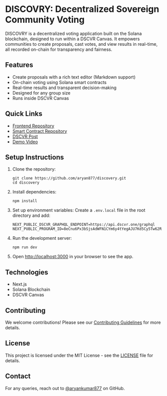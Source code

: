 # DISCOVRY: Decentralized Sovereign Community Voting

DISCOVRY is a decentralized voting application built on the Solana blockchain, designed to run within a DSCVR Canvas. It empowers communities to create proposals, cast votes, and view results in real-time, all recorded on-chain for transparency and fairness.

## Features

- Create proposals with a rich text editor (Markdown support)
- On-chain voting using Solana smart contracts
- Real-time results and transparent decision-making
- Designed for any group size
- Runs inside DSCVR Canvas

## Quick Links

- [Frontend Repository](https://github.com/aryan877/discovery)
- [Smart Contract Repository](https://github.com/aryan877/discovery-anchor)
- [DSCVR Post](https://dscvr.one/post/1201388655764045836)
- [Demo Video](https://youtu.be/5r9OR6-5ymg)

## Setup Instructions

1. Clone the repository:

   ```
   git clone https://github.com/aryan877/discovery.git
   cd discovery
   ```

2. Install dependencies:

   ```
   npm install
   ```

3. Set up environment variables:
   Create a `.env.local` file in the root directory and add:

   ```
   NEXT_PUBLIC_DSCVR_GRAPHQL_ENDPOINT=https://api.dscvr.one/graphql
   NEXT_PUBLIC_PROGRAM_ID=8eCnu6Px3bSjsAdWFN1CYm6y4tYegAJU7Kd5Cy5Tw62R
   ```

4. Run the development server:

   ```
   npm run dev
   ```

5. Open [http://localhost:3000](http://localhost:3000) in your browser to see the app.

## Technologies

- Next.js
- Solana Blockchain
- DSCVR Canvas

## Contributing

We welcome contributions! Please see our [Contributing Guidelines](CONTRIBUTING.md) for more details.

## License

This project is licensed under the MIT License - see the [LICENSE](LICENSE) file for details.

## Contact

For any queries, reach out to [@aryankumar877](https://github.com/aryan877) on GitHub.

